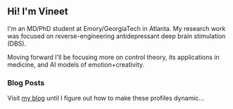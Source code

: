 ## Hi! I'm Vineet
I'm an MD/PhD student at Emory/GeorgiaTech in Atlanta.
My research work was focused on reverse-engineering antidepressant deep brain stimulation (DBS).

Moving forward I'll be focusing more on control theory, its applications in medicine, and AI models of emotion+creativity.

### Blog Posts
Visit [my blog](https://blog.tiruvadi.net) until I figure out how to make these profiles dynamic...
